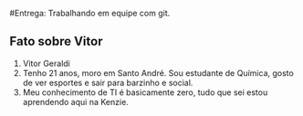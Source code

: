 #Entrega: Trabalhando em equipe com git.

## Fato sobre Vitor

1. Vitor Geraldi
2. Tenho 21 anos, moro em Santo André. Sou estudante de Química, gosto de ver esportes e sair para barzinho e social.
3. Meu conhecimento de TI é basicamente zero, tudo que sei estou aprendendo aqui na Kenzie. 